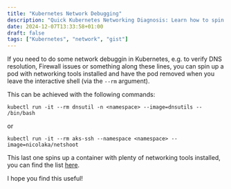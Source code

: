 ```yaml
---
title: "Kubernetes Network Debugging"
description: "Quick Kubernetes Networking Diagnosis: Learn how to spin up lightweight troubleshooting pods with just a few commands. Perfect for diagnosing cluster networking issues fast!"
date: 2024-12-07T13:33:58+01:00
draft: false
tags: ["Kubernetes", "network", "gist"]
---
```


If you need to do some network debuggin in Kubernetes, e.g. to verify DNS resolution, Firewall issues or something along these lines, you can spin up a pod with networking tools installed and have the pod removed when you leave the interactive shell (via the `--rm` argument). 

This can be achieved with the following commands:

```shell
kubectl run -it --rm dnsutil -n <namespace> --image=dnsutils -- /bin/bash
```

or

```shell
kubectl run -it --rm aks-ssh --namespace <namespace> --image=nicolaka/netshoot
```

This last one spins up a container with plenty of networking tools installed, you can find the list [here](https://github.com/nicolaka/netshoot).

I hope you find this useful!
